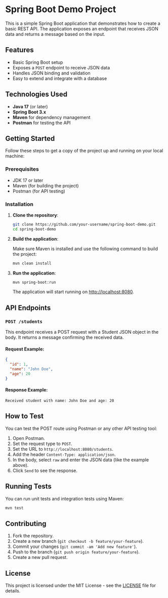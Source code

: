# Spring Boot Demo Project

This is a simple Spring Boot application that demonstrates how to create a basic REST API. The application exposes an endpoint that receives JSON data and returns a message based on the input.

## Features

- Basic Spring Boot setup
- Exposes a `POST` endpoint to receive JSON data
- Handles JSON binding and validation
- Easy to extend and integrate with a database

## Technologies Used

- **Java 17** (or later)
- **Spring Boot 3.x**
- **Maven** for dependency management
- **Postman** for testing the API

## Getting Started

Follow these steps to get a copy of the project up and running on your local machine:

### Prerequisites

- JDK 17 or later
- Maven (for building the project)
- Postman (for API testing)

### Installation

1. **Clone the repository**:

   ```bash
   git clone https://github.com/your-username/spring-boot-demo.git
   cd spring-boot-demo
   ```

2. **Build the application**:

   Make sure Maven is installed and use the following command to build the project:

   ```bash
   mvn clean install
   ```

3. **Run the application**:

   ```bash
   mvn spring-boot:run
   ```

   The application will start running on [http://localhost:8080](http://localhost:8080).

## API Endpoints

### `POST /students`

This endpoint receives a POST request with a Student JSON object in the body. It returns a message confirming the received data.

#### Request Example:

```json
{
  "id": 1,
  "name": "John Doe",
  "age": 20
}
```

#### Response Example:

```text
Received student with name: John Doe and age: 20
```

## How to Test

You can test the POST route using Postman or any other API testing tool:

1. Open Postman.
2. Set the request type to `POST`.
3. Set the URL to `http://localhost:8080/students`.
4. Add the header `Content-Type: application/json`.
5. In the body, select `raw` and enter the JSON data (like the example above).
6. Click `Send` to see the response.

## Running Tests

You can run unit tests and integration tests using Maven:

```bash
mvn test
```

## Contributing

1. Fork the repository.
2. Create a new branch (`git checkout -b feature/your-feature`).
3. Commit your changes (`git commit -am 'Add new feature'`).
4. Push to the branch (`git push origin feature/your-feature`).
5. Create a new pull request.

## License

This project is licensed under the MIT License - see the [LICENSE](LICENSE) file for details.
```
